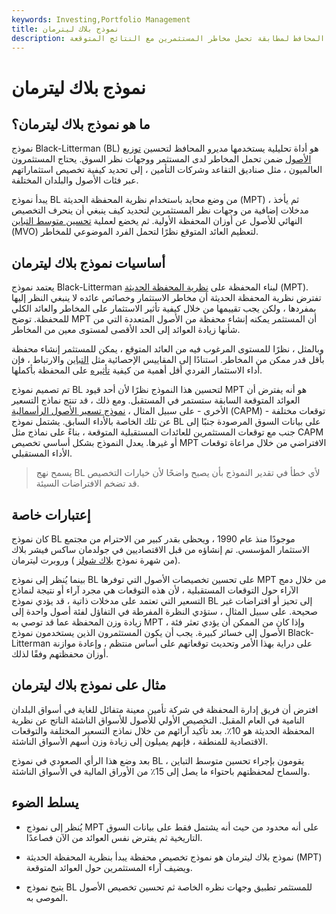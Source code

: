 ```yaml
---
keywords: Investing,Portfolio Management
title: نموذج بلاك ليترمان
description: نموذج بلاك ليترمان هو أداة يستخدمها مديرو المحافظ لمطابقة تحمل مخاطر المستثمرين مع النتائج المتوقعة.
---
```


# نموذج بلاك ليترمان
## ما هو نموذج بلاك ليترمان؟

نموذج Black-Litterman (BL) هو أداة تحليلية يستخدمها مديرو المحافظ لتحسين [توزيع الأصول](/assetallocation) ضمن تحمل المخاطر لدى المستثمر ووجهات نظر السوق. يحتاج المستثمرون العالميون ، مثل صناديق التقاعد وشركات التأمين ، إلى تحديد كيفية تخصيص استثماراتهم عبر فئات الأصول والبلدان المختلفة.

يبدأ نموذج BL من وضع محايد باستخدام نظرية المحفظة الحديثة (MPT) ، ثم يأخذ مدخلات إضافية من وجهات نظر المستثمرين لتحديد كيف ينبغي أن ينحرف التخصيص النهائي للأصول عن أوزان المحفظة الأولية. ثم يخضع لعملية [تحسين متوسط التباين](/meanvariance-analysis) (MVO) لتعظيم العائد المتوقع نظرًا لتحمل الفرد الموضوعي للمخاطر.

## أساسيات نموذج بلاك ليترمان

يعتمد نموذج Black-Litterman لبناء المحفظة على [نظرية المحفظة الحديثة](/modernportfoliotheory) (MPT). تفترض نظرية المحفظة الحديثة أن مخاطر الاستثمار وخصائص عائده لا ينبغي النظر إليها بمفردها ، ولكن يجب تقييمها من خلال كيفية تأثير الاستثمار على المخاطر والعائد الكلي للمحفظة. توضح MPT أن المستثمر يمكنه إنشاء محفظة من الأصول المتعددة التي من شأنها زيادة العوائد إلى الحد الأقصى لمستوى معين من المخاطر.

وبالمثل ، نظرًا للمستوى المرغوب فيه من العائد المتوقع ، يمكن للمستثمر إنشاء محفظة بأقل قدر ممكن من المخاطر. استنادًا إلى المقاييس الإحصائية مثل [التباين](/variance) والارتباط ، فإن أداء الاستثمار الفردي أقل أهمية من كيفية [تأثيره](/correlation) على المحفظة بأكملها.

تم تصميم نموذج BL لتحسين هذا النموذج نظرًا لأن أحد قيود MPT هو أنه يفترض أن العوائد المتوقعة السابقة ستستمر في المستقبل. ومع ذلك ، قد تنتج نماذج التسعير الأخرى - على سبيل المثال ، [نموذج تسعير الأصول الرأسمالية](/capm) (CAPM) - توقعات مختلفة عن تلك الخاصة بالأداء السابق. يشتمل نموذج BL على بيانات السوق المرصودة جنبًا إلى جنب مع توقعات المستثمرين للعائدات المستقبلية المتوقعة ، بناءً على نماذج مثل CAPM أو غيرها. يعدل النموذج بشكل أساسي تخصيص MPT الافتراضي من خلال مراعاة توقعات الأداء المستقبلي.

> يسمح نهج BL لأي خطأ في تقدير النموذج بأن يصبح واضحًا لأن خيارات التخصيص قد تضخم الافتراضات السيئة.

>

## إعتبارات خاصة

كان نموذج BL موجودًا منذ عام 1990 ، ويحظى بقدر كبير من الاحترام من مجتمع الاستثمار المؤسسي. تم إنشاؤه من قبل الاقتصاديين في جولدمان ساكس فيشر بلاك (من شهرة نموذج [بلاك شولز](/blackscholes) ) وروبرت ليترمان.

بينما يُنظر إلى نموذج BL على تحسين تخصيصات الأصول التي توفرها MPT من خلال دمج الآراء حول التوقعات المستقبلية ، لأن هذه التوقعات هي مجرد آراء أو نتيجة لنماذج التسعير التي تعتمد على مدخلات ذاتية ، قد يؤدي نموذج BL إلى تحيز أو افتراضات غير صحيحة. على سبيل المثال ، ستؤدي النظرة المفرطة في التفاؤل لفئة أصول واحدة إلى زيادة وزن المحفظة عما قد توصي به MPT ، وإذا كان من الممكن أن يؤدي تعثر فئة الأصول إلى خسائر كبيرة. يجب أن يكون المستثمرون الذين يستخدمون نموذج Black-Litterman على دراية بهذا الأمر وتحديث توقعاتهم على أساس منتظم ، وإعادة موازنة أوزان محفظتهم وفقًا لذلك.

## مثال على نموذج بلاك ليترمان

افترض أن فريق إدارة المحفظة في شركة تأمين معينة متفائل للغاية في أسواق البلدان النامية في العام المقبل. التخصيص الأولي للأصول للأسواق الناشئة الناتج عن نظرية المحفظة الحديثة هو 10٪. بعد تأكيد آرائهم من خلال نماذج التسعير المختلفة والتوقعات الاقتصادية للمنطقة ، فإنهم يميلون إلى زيادة وزن أسهم الأسواق الناشئة.

بعد وضع هذا الرأي الصعودي في نموذج BL ، يقومون بإجراء تحسين متوسط التباين والسماح لمحفظتهم باحتواء ما يصل إلى 15٪ من الأوراق المالية في الأسواق الناشئة.

## يسلط الضوء

- يُنظر إلى نموذج MPT على أنه محدود من حيث أنه يشتمل فقط على بيانات السوق التاريخية ثم يفترض نفس العوائد من الآن فصاعدًا.

- نموذج بلاك ليترمان هو نموذج تخصيص محفظة يبدأ بنظرية المحفظة الحديثة (MPT) ويضيف آراء المستثمرين حول العوائد المتوقعة.

- يتيح نموذج BL للمستثمر تطبيق وجهات نظره الخاصة ثم تحسين تخصيص الأصول الموصى به.

